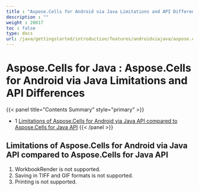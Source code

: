 ```yaml
---
title : "Aspose.Cells for Android via Java Limitations and API Differences" 
description : "" 
weight : 20017 
toc : false
type: docs
url: /java/gettingstarted/introduction/features/androidviajava/aspose.cells+for+android+via+java+limitations+and+api+differences/
---
```


# Aspose.Cells for Java : Aspose.Cells for Android via Java Limitations and API Differences


{{< panel title="Contents Summary" style="primary" >}}
*   1 [Limitations of Aspose.Cells for Android via Java API compared to Aspose.Cells for Java API](#limitations-of-aspose.cells-for-android-via-java-api-compared-to-aspose.cells-for-java-api)
{{< /panel >}}
 

## Limitations of Aspose.Cells for Android via Java API compared to Aspose.Cells for Java API

1.  WorkbookRender is not supported.
2.  Saving in TIFF and GIF formats is not supported.
3.  Printing is not supported.

